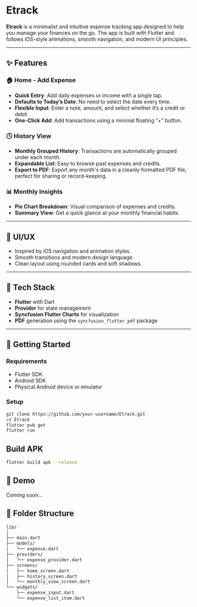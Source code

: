 # Etrack

**Etrack** is a minimalist and intuitive expense tracking app designed to help you manage your finances on the go. The app is built with Flutter and follows iOS-style animations, smooth navigation, and modern UI principles.

---

## ✨ Features

### 🏠 Home - Add Expense
- **Quick Entry**: Add daily expenses or income with a single tap.
- **Defaults to Today’s Date**: No need to select the date every time.
- **Flexible Input**: Enter a note, amount, and select whether it’s a credit or debit.
- **One-Click Add**: Add transactions using a minimal floating “+” button.

### 🕓 History View
- **Monthly Grouped History**: Transactions are automatically grouped under each month.
- **Expandable List**: Easy to browse past expenses and credits.
- **Export to PDF**: Export any month's data in a cleanly formatted PDF file, perfect for sharing or record-keeping.

### 📊 Monthly Insights
- **Pie Chart Breakdown**: Visual comparison of expenses and credits.
- **Summary View**: Get a quick glance at your monthly financial habits.

---

## 🎨 UI/UX
- Inspired by iOS navigation and animation styles.
- Smooth transitions and modern design language.
- Clean layout using rounded cards and soft shadows.

---

## 🔧 Tech Stack
- **Flutter** with Dart
- **Provider** for state management
- **Syncfusion Flutter Charts** for visualization
- **PDF** generation using the `syncfusion_flutter_pdf` package

---

## 🚀 Getting Started

### Requirements
- Flutter SDK
- Android SDK
- Physical Android device or emulator

### Setup
```bash
git clone https://github.com/your-username/Etrack.git
cd Etrack
flutter pub get
flutter run
```

## Build APK
```bash
flutter build apk --release
```

## 📱 Demo
Coming soon...

## 📂 Folder Structure

```bash
lib/
│
├── main.dart
├── models/
│   └── expense.dart
├── providers/
│   └── expense_provider.dart
├── screens/
│   ├── home_screen.dart
│   ├── history_screen.dart
│   └── monthly_view_screen.dart
└── widgets/
    ├── expense_input.dart
    └── expense_list_item.dart
```
